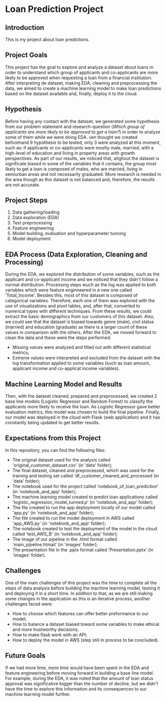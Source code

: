 # Loan Prediction Project

## Introduction
This is my project about loan predictions.

## Project Goals
This project has the goal to explore and analyze a dataset about loans in order to understand which group of applicants and co-applicants are more likely to be approved when requesting a loan from a financial institution. After interpreting de dataset, making EDA, cleaning and preprocessing the data, we aimed to create a machine learning model to make loan predictions based on the dataset available and, finally, deploy it to the cloud.

## Hypothesis
Before having any contact with the dataset, we generated some hypothesis from our problem statement and research-question (*Which group of applicants are more likely to be approved to get a loan?*) in order to analyze some of them while we were doing EDA. ven thought we created beforehand 9 hypothesis to be tested, only 3 were analyzed at this moment, such as: if applicants or co-applicants were moslty male, married, with a high-level of education and living in property areas with growth perspectives. As part of our results, we noticed that, altghout the dataset is significate biased in some of the variables that it contains, the group most likely to get a loan is composed of males, who are married, living in semiurban areas and not necessarily graduated. More research is needed in the area though as this dataset is not balanced and, therefore, the results are not accurate.

## Project Steps
1. Data gathering/loading
2. Data exploration (EDA)
3. Text preprocessing
4. Feature engineering
5. Model building, evaluation and hyperparameter tunning
6. Model deployment

## EDA Process (Data Exploration, Cleaning and Processing)
During the EDA, we explored the distribution of some variables, such as the applicant and co-applicant income and we noticed that they didn't follow a normal distribution. Processing steps wuch as the log was applied to both variables which were feature enginneered in a new one called 'Total_Income'. 
Besides this, most of this dataset is composed of categorical variables. Therefore, each one of them was explored with the use of visualizations and pivot tables, and, after that, converted to numerical types with different techniques. 
From these results, we could extract the basic demographics from our customers of this dataset. Also, we could see that the dataset is biased towards genre (male), civil status (married) and education (graduate) as there is a larger count of these values in comparison with the others. 
After the EDA, we moved forward to clean the data and these were the steps performed: 
- Missing values were analyzed and filled out with different statistical metrics;
- Extreme values were interpreted and excluded from the dataset with the log transformation applied to some variables (such as loan amount, applicant income and co-applicat income variables).

## Machine Learning Model and Results
Then, with the dataset cleaned, prepared and preprocessed, we created 2 base line models (Logistic Regressor and Random Forest) to classify the applicants more likely to receive the loan. As Logistic Regressor gave better evaluation metrics, this model was chosen to build the final pipeline.
Finally, our model was deployed in the cloud with Flask (web application) and it has constantly being updated to get better results. 

## Expectations from this Project
In this repository, you can find the following files:
- The original dataset used for the analysis called 'original_customer_dataset.csv' (in 'data' folder);
- The final dataset, cleaned and preprocessed, which was used for the training and testing set called 'df_customer_cleaned_and_processed (in 'data' folder);
- The notebook used for the project called 'notebook_of_loan_prediction' (in 'notebook_and_app' folder);
- The machine learning model created to predict loan applications called 'logistic_regression_model_tunned.p' (in 'notebook_and_app' folder);
- The file created to run the app deployment locally of our model called 'app.py' (in 'notebook_and_app' folder);
- The file created to run the model deployment in AWS called 'app_AWS.py' (in 'notebook_and_app' folder);
- The notebook created to test the deployment of the model in the cloud called 'test_AWS_B' (in 'notebook_and_app' folder);
- The image of our pipeline in the .html format called 'main_pipeline.htmail' (in 'images' folder);
- The presentation file in the .pptx format called 'Presentation.pptx' (in 'images' folder).

## Challenges 
One of the main challenges of this project was the time to complete all the steps of data analysis before building the machine learning model, testing it and deploying it in a short time. In addition to that, as we are still making some changes in the application as this is an iterative process, another challenges faced were: 
- How to choose which features can offer better preformance to our model;
- How to balance a dataset biased toward some variables to make ethical and more trustworthy decisions;
- How to make flask work with an API;
- How to deploy the model in AWS (step still in process to be concluded).

## Future Goals
If we had more time, more time would have been spent in the EDA and feature engineering before moving forward in building a base line model. For example, during the EDA, it was noted that the amount of loan status approval was significative bigger than the number of decline, but we didn't have the time to explore this information and its consequences to our machine learning model further. 